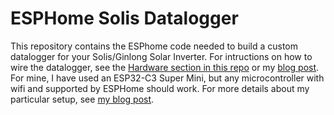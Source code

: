 # ESPHome Solis Datalogger

This repository contains the ESPhome code needed to build a custom datalogger for your Solis/Ginlong Solar Inverter.
For intructions on how to wire the datalogger, see the [Hardware section in this repo][1] or my [blog post][2].
For mine, I have used an ESP32-C3 Super Mini, but any microcontroller with wifi and supported by ESPHome should work.
For more details about my particular setup, see [my blog post][2].

[1]: https://github.com/hvoerman/solis2mqtt#hardware
[2]: https://blog.antsu.net/making-my-own-data-logger-module-for-solis-inverters-with-esphome/
